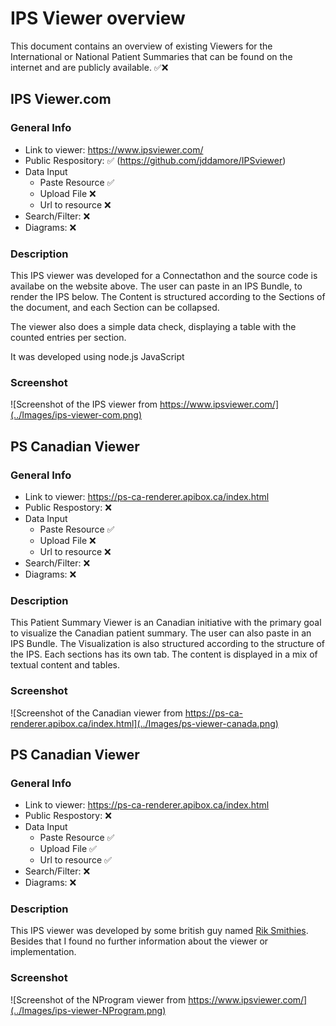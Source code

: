 # IPS Viewer overview
This document contains an overview of existing Viewers for the International or National Patient Summaries that can be found on the internet and are publicly available.
✅❌
## IPS Viewer.com
### General Info
- Link to viewer: https://www.ipsviewer.com/
- Public Respository: ✅ (https://github.com/jddamore/IPSviewer)
- Data Input
  - Paste Resource ✅
  - Upload File ❌
  - Url to resource ❌
- Search/Filter: ❌
- Diagrams: ❌

### Description
This IPS viewer was developed for a Connectathon and the source code is availabe on the website above. The user can paste in an IPS Bundle, to render the IPS below. The Content is structured according to the Sections of the document, and each Section can be collapsed.

The viewer also does a simple data check, displaying a table with the counted entries per section.

It was developed using node.js JavaScript

### Screenshot
![Screenshot of the IPS viewer from https://www.ipsviewer.com/](../Images/ips-viewer-com.png)


## PS Canadian Viewer
### General Info
- Link to viewer: https://ps-ca-renderer.apibox.ca/index.html
- Public Respostory: ❌
- Data Input
  - Paste Resource ✅
  - Upload File ❌
  - Url to resource ❌
- Search/Filter: ❌
- Diagrams: ❌

### Description
This Patient Summary Viewer is an Canadian initiative with the primary goal to visualize the Canadian patient summary. The user can also paste in an IPS Bundle. The Visualization is also structured according to the structure of the IPS. Each sections has its own tab. The content is displayed in a mix of textual content and tables. 

### Screenshot
![Screenshot of the Canadian viewer from https://ps-ca-renderer.apibox.ca/index.html](../Images/ps-viewer-canada.png)


## PS Canadian Viewer
### General Info
- Link to viewer: https://ps-ca-renderer.apibox.ca/index.html
- Public Respostory: ❌
- Data Input
  - Paste Resource ✅
  - Upload File ✅
  - Url to resource ✅
- Search/Filter: ❌
- Diagrams: ❌

### Description
This IPS viewer was developed by some british guy named [Rik Smithies](https://uk.linkedin.com/in/riksmithies?original_referer=http%3A%2F%2Fwww.nprogram.co.uk%2F). Besides that I found no further information about the viewer or implementation.

### Screenshot
![Screenshot of the NProgram viewer from https://www.ipsviewer.com/](../Images/ips-viewer-NProgram.png)

